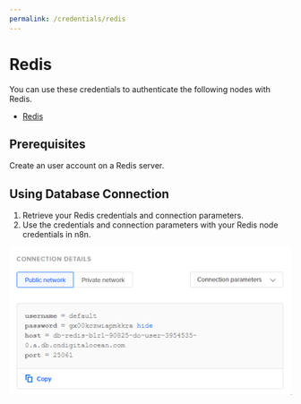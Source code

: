 ```yaml
---
permalink: /credentials/redis
---
```


# Redis

You can use these credentials to authenticate the following nodes with Redis.
- [Redis](../../nodes-library/nodes/Redis/README.md)

## Prerequisites

Create an user account on a Redis server. 

## Using Database Connection

1. Retrieve your Redis credentials and connection parameters.
2. Use the credentials and connection parameters with your Redis node credentials in n8n.

![Getting Redis credentials](./using-database-connection.gif)
